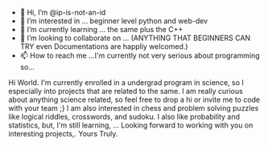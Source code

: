 - 👋 Hi, I’m @ip-is-not-an-id
- 👀 I’m interested in ... beginner level python and web-dev
- 🌱 I’m currently learning ... the same plus the C++
- 💞️ I’m looking to collaborate on ... (ANYTHING THAT BEGINNERS CAN TRY even Documentations are happliy welcomed.)
- 📫 How to reach me ...I'm currently not very serious about programming so...

<!---
ip-is-not-an-id/ip-is-not-an-id is a ✨ special ✨ repository because its `README.md` (this file) appears on your GitHub profile.
You can click the Preview link to take a look at your changes.
--->

Hi World. I'm currently enrolled in a undergrad program in science, so I especially into projects that are related to the same.
I am really curious about anything science related, so feel free to drop a hi or invite me to code with your team ;}
I am also interested in chess and problem solving puzzles like logical riddles, crosswords, and sudoku.
I also like probability and statistics, but, I'm still learning, ...
Looking forward to working with you on interesting projects,.
       Yours Truly.
